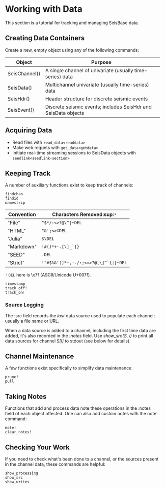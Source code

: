 # Working with Data
This section is a tutorial for tracking and managing SeisBase data.

## Creating Data Containers
Create a new, empty object using any of the following commands:

| Object        | Purpose |
| ------------- | --------------------------------------------------------------- |
| SeisChannel() | A single channel of univariate (usually time-series) data       |
| SeisData()    | Multichannel univariate (usually time-series) data              |
| SeisHdr()     | Header structure for discrete seismic events                    |
| SeisEvent()   | Discrete seismic events; includes SeisHdr and SeisData objects  |

## Acquiring Data
* Read files with `read_data<readdata>`
* Make web requets with `get_data<getdata>`
* Initiate real-time streaming sessions to SeisData objects with `seedlink<seedlink-section>`

## Keeping Track
A number of auxiliary functions exist to keep track of channels:

```@docs
findchan
findid
namestrip
```
| Convention | Characters Removed:sup:`¹`                 |
| ---------- | ------------------------------------------ | 
| "File"     | `"$*/:<>?@\^\|~DEL`                        |
| "HTML"     | `"&';<>©DEL`                               |
| "Julia"    | `$\DEL`                                    |
| "Markdown" | ```!#()*+-.[\]_`{}```                      |
| "SEED"     | `.DEL`                                     |
| "Strict"   | ```!"#$%&'()*+,-./:;<=>?@[\]^`{\|}~DEL```  |

`¹` `DEL` here is \\x7f (ASCII/Unicode U+007f).

```@docs
timestamp
track_off!
track_on!
```

### Source Logging
The :src field records the *last* data source used to populate each channel;
usually a file name or URL.

When a data source is added to a channel, including the first time data are
added, it's also recorded in the *:notes* field. Use *show_src(S, i)* to print
all data sources for channel *S[i]* to stdout (see below for details).


## Channel Maintenance
A few functions exist specifically to simplify data maintenance:

```@docs
prune!
pull
```


## Taking Notes
Functions that add and process data note these operations in the :notes field
of each object affected. One can also add custom notes with the note! command:

```@docs
note!
clear_notes!
```

## Checking Your Work
If you need to check what's been done to a channel, or the sources present in the channel data, these commands are helpful:

```@docs
show_processing
show_src
show_writes
```
